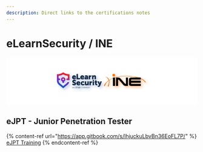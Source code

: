 ```yaml
---
description: Direct links to the certifications notes
---
```


# eLearnSecurity / INE

![ine.com - INE | elearnsecurity.com - eLearnSecurity](.gitbook/assets/elearningine_cover_mid.png)

## eJPT - Junior Penetration Tester

{% content-ref url="https://app.gitbook.com/s/lhjuckuLbvBn36EoFL7P/" %}
[eJPT Training](https://app.gitbook.com/s/lhjuckuLbvBn36EoFL7P/)
{% endcontent-ref %}
